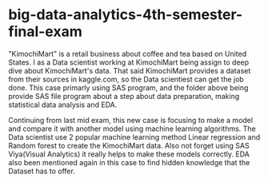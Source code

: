 # big-data-analytics-4th-semester-final-exam
"KimochiMart" is a retail business about coffee and tea based on United States. I as a Data scientist working at KimochiMart being assign to deep dive about KimochiMart's data.
 That said KimochiMart provides a dataset from their sources in kaggle.com, so the Data scientiest can get the job done. This case primarly using SAS program, and the folder above being provide SAS file program
 about a step about data preparation, making statistical data analysis and EDA.

 Continuing from last mid exam, this new case is focusing to make a model and compare it with another model using machine learning algorithms. The Data scientist use 2 popular machine learning method Linear regression
 and Random forest to create the KimochiMart data. Also not forget using SAS Viya(Visual Analytics) it really helps to make these models correctly. EDA also been mentioned again in this case to find hidden knowledge
 that the Dataset has to offer.
